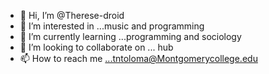 - 👋 Hi, I’m @Therese-droid
- 👀 I’m interested in ...music and programming 
- 🌱 I’m currently learning ...programming and sociology
- 💞️ I’m looking to collaborate on ... hub
- 📫 How to reach me ...tntoloma@Montgomerycollege.edu

<!---
Therese-droid/Therese-droid is a ✨ special ✨ repository because its `README.md` (this file) appears on your GitHub profile.
You can click the Preview link to take a look at your changes.
--->
